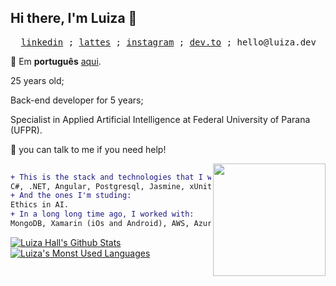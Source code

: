 ## Hi there, I'm Luiza 👋
<pre>
  <a href="https://www.linkedin.com/in/luizarvm/?locale=en_US" target="_blank">linkedin</a> ; <a href="http://lattes.cnpq.br/1667735616723826" target="_blank">lattes</a> ; <a href="https://www.instagram.com/luizarvm/" target="_blank">instagram</a> ; <a href="https://dev.to/luizoux" target="_blank">dev.to</a> ; hello@luiza.dev
</pre>

🔡 Em <b>português</b> [aqui](https://github.com/luizous/luizous/blob/master/README.pt-br.md).
<br/>

25 years old;

Back-end developer for 5 years;

Specialist in Applied Artificial Intelligence at Federal University of Parana (UFPR).

💬 you can talk to me if you need help!

<img align="right" width="180" src="https://i.pinimg.com/originals/6c/90/28/6c90288d7e10d46d18895f17f420a92c.gif"/>

```diff
 
+ This is the stack and technologies that I work with:
C#, .NET, Angular, Postgresql, Jasmine, xUnit.
+ And the ones I'm studing:
Ethics in AI.
+ In a long long time ago, I worked with:
MongoDB, Xamarin (iOs and Android), AWS, Azure Database, SQLServer, MySQL.

```

[![Luiza Hall's Github Stats](https://github-readme-stats.vercel.app/api?username=luizoux&hide_title=true&theme=tokyonight&show_icons=true&hide_rank=true)](https://github.com/anuraghazra/github-readme-stats)
[![Luiza's Monst Used Languages](https://github-readme-stats.vercel.app/api/top-langs/?username=luizoux&count_private=true&layout=compact&theme=tokyonight)](https://github.com/luizoux?tab=repositories)
